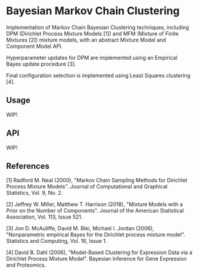 # Bayesian Markov Chain Clustering

Implementation of Markov Chain Bayesian Clustering techniques, including DPM (Dirichlet Process Mixture Models [1]) and MFM (Mixture of Finite Mixtures [2]) mixture models, with an abstract Mixture Model and Component Model API.

Hyperparameter updates for DPM are implemented using an Empirical Bayes update procedure [3].

Final configuration selection is implemented using Least Squares clustering [4].


## Usage
WIP!


## API
WIP!


## References

[1] Radford M. Neal (2000), "Markov Chain Sampling Methods for Dirichlet
    Process Mixture Models". Journal of Computational and Graphical Statistics,
    Vol. 9, No. 2.

[2] Jeffrey W. Miller, Matthew T. Harrison (2018),
    "Mixture Models with a Prior on the Number of Components".
    Journal of the American Statistical Association, Vol. 113, Issue 521.

[3] Jon D. McAuliffe, David M. Blei, Michael I. Jordan (2006),
    "Nonparametric empirical Bayes for the Dirichlet process mixture model".
    Statistics and Computing, Vol. 16, Issue 1.

[4] David B. Dahl (2006), "Model-Based Clustering for Expression Data via a
    Dirichlet Process Mixture Model". Bayesian Inference for Gene Expression
    and Proteomics.
